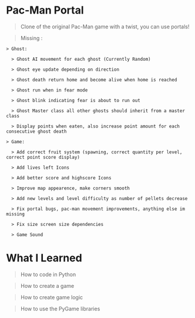 # Pac-Man Portal

> Clone of the original Pac-Man game with a twist, you can use portals!

> Missing : 

    > Ghost:
  
      > Ghost AI movement for each ghost (Currently Random)

      > Ghost eye update depending on direction

      > Ghost death return home and become alive when home is reached

      > Ghost run when in fear mode

      > Ghost blink indicating fear is about to run out

      > Ghost Master class all other ghosts should inherit from a master class

      > Display points when eaten, also increase point amount for each consecutive ghost death
  
    > Game:
  
      > Add correct fruit system (spawning, correct quantity per level, correct point score display)

      > Add lives left Icons

      > Add better score and highscore Icons

      > Improve map appearence, make corners smooth

      > Add new levels and level difficulty as number of pellets decrease

      > Fix portal bugs, pac-man movement improvements, anything else im missing
      
      > Fix size screen size dependencies
      
      > Game Sound

# What I Learned

> How to code in Python

> How to create a game 

> How to create game logic

> How to use the PyGame libraries
